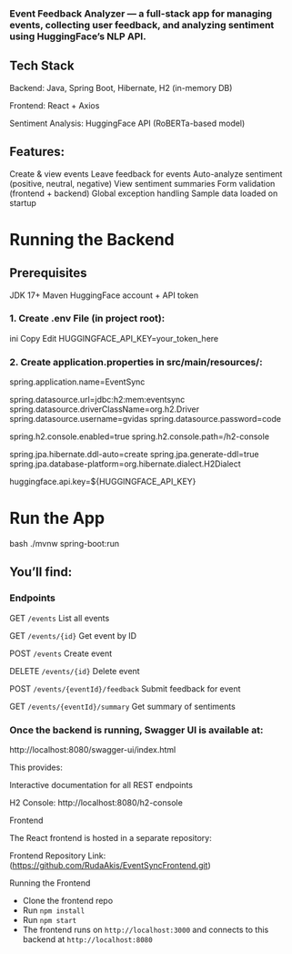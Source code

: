 ### Event Feedback Analyzer — a full-stack app for managing events, collecting user feedback, and analyzing sentiment using HuggingFace’s NLP API.


## Tech Stack
Backend: Java, Spring Boot, Hibernate, H2 (in-memory DB)

Frontend: React + Axios

Sentiment Analysis: HuggingFace API (RoBERTa-based model)

## Features:

Create & view events
Leave feedback for events
Auto-analyze sentiment (positive, neutral, negative)
View sentiment summaries
Form validation (frontend + backend)
Global exception handling
Sample data loaded on startup

# Running the Backend

## Prerequisites

JDK 17+
Maven
HuggingFace account + API token

### 1. Create .env File (in project root):
ini
Copy
Edit
HUGGINGFACE_API_KEY=your_token_here

### 2. Create application.properties in src/main/resources/:

spring.application.name=EventSync


spring.datasource.url=jdbc:h2:mem:eventsync
spring.datasource.driverClassName=org.h2.Driver
spring.datasource.username=gvidas
spring.datasource.password=code

spring.h2.console.enabled=true
spring.h2.console.path=/h2-console

spring.jpa.hibernate.ddl-auto=create
spring.jpa.generate-ddl=true
spring.jpa.database-platform=org.hibernate.dialect.H2Dialect

huggingface.api.key=${HUGGINGFACE_API_KEY}

# Run the App
bash
./mvnw spring-boot:run

## You’ll find:

### Endpoints

GET `/events`	List all events

GET	`/events/{id}` Get event by ID

POST `/events`	Create event

DELETE `/events/{id}`	Delete event

POST `/events/{eventId}/feedback`	Submit feedback for event

GET	`/events/{eventId}/summary` Get summary of sentiments

### Once the backend is running, Swagger UI is available at:

http://localhost:8080/swagger-ui/index.html

This provides:

Interactive documentation for all REST endpoints


H2 Console: http://localhost:8080/h2-console

Frontend

The React frontend is hosted in a separate repository:

Frontend Repository Link: (https://github.com/RudaAkis/EventSyncFrontend.git)

Running the Frontend

- Clone the frontend repo
- Run `npm install`
- Run `npm start`
- The frontend runs on `http://localhost:3000` and connects to this backend at `http://localhost:8080`
